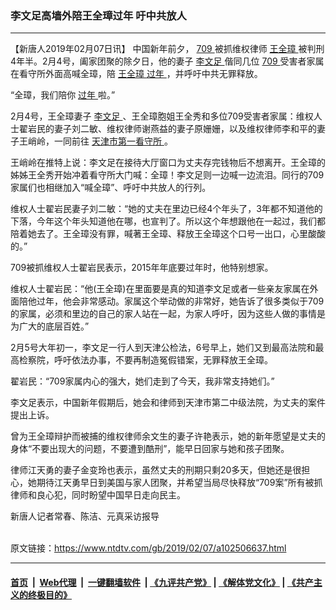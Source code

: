 ### 李文足高墙外陪王全璋过年 吁中共放人
------------------------

<div class="post_content">
 <p>
  【新唐人2019年02月07日讯】 中国新年前夕，
  <a href="https://www.ntdtv.com/gb/709.htm">
   709
  </a>
  被抓维权律师
  <a href="https://www.ntdtv.com/gb/王全璋.htm">
   王全璋
  </a>
  被判刑4年半。2月4号，阖家团聚的除夕日，他的妻子
  <a href="https://www.ntdtv.com/gb/李文足.htm">
   李文足
  </a>
  偕同几位
  <a href="https://www.ntdtv.com/gb/709.htm">
   709
  </a>
  受害者家属在看守所外面高喊全璋，陪
  <a href="https://www.ntdtv.com/gb/王全璋.htm">
   王全璋
  </a>
  <a href="https://www.ntdtv.com/gb/过年.htm">
   过年
  </a>
  ，并呼吁中共无罪释放。
 </p>
 <p>
  “全璋，我们陪你
  <a href="https://www.ntdtv.com/gb/过年.htm">
   过年
  </a>
  啦。”
 </p>
 <p>
  2月4号，王全璋妻子
  <a href="https://www.ntdtv.com/gb/李文足.htm">
   李文足
  </a>
  、王全璋胞姐王全秀和多位709受害者家属：维权人士翟岩民的妻子刘二敏、维权律师谢燕益的妻子原姗姗，以及维权律师李和平的妻子王峭岭，一同前往
  <a href="https://www.ntdtv.com/gb/天津市第一看守所.htm">
   天津市第一看守所
  </a>
  。
 </p>
 <p>
  王峭岭在推特上说：李文足在接待大厅窗口为丈夫存完钱物后不想离开。王全璋的姊姊王全秀开始冲着看守所大门喊：全璋！李文足则一边喊一边流泪。同行的709家属们也相继加入“喊全璋”、呼吁中共放人的行列。
 </p>
 <p>
  维权人士翟岩民妻子刘二敏：“她的丈夫在里边已经4个年头了，3年都不知道他的下落，今年这个年头知道他在哪，也宣判了。所以这个年想跟他在一起过，我们都陪着她去了。王全璋没有罪，喊著王全璋、释放王全璋这个口号一出口，心里酸酸的。”
 </p>
 <p>
  709被抓维权人士翟岩民表示，2015年年底要过年时，他特别想家。
 </p>
 <p>
  维权人士翟岩民：“他(王全璋)在里面要是真的知道李文足或者一些亲友家属在外面陪他过年，他会非常感动。家属这个举动做的非常好，她告诉了很多类似于709的家属，必须和里边的自己的家人站在一起，为家人呼吁，因为这些人做的事情是为广大的底层百姓。”
 </p>
 <p>
  2月5号大年初一，李文足一行人到天津公检法，6号早上，她们又到最高法院和最高检察院，呼吁依法办事，不要再制造冤假错案，无罪释放王全璋。
 </p>
 <p>
  翟岩民：“709家属内心的强大，她们走到了今天，我非常支持她们。”
 </p>
 <p>
  李文足表示，中国新年假期后，她会和律师到天津市第二中级法院，为丈夫的案件提出上诉。
 </p>
 <p>
  曾为王全璋辩护而被捕的维权律师余文生的妻子许艳表示，她的新年愿望是丈夫的身体“不要出现大的问题，不要遭到酷刑”，能早日回家与她和孩子团聚。
 </p>
 <p>
  律师江天勇的妻子金变玲也表示，虽然丈夫的刑期只剩20多天，但她还是很担心，她期待江天勇早日到美国与家人团聚，并希望当局尽快释放“709案”所有被抓律师和良心犯，同时盼望中国早日走向民主。
 </p>
 <p>
  新唐人记者常春、陈洁、元真采访报导
 </p>
 <p>
 </p>
 <p>
 </p>
 <div class="single_ad">
 </div>
</div>

<br/>原文链接：https://www.ntdtv.com/gb/2019/02/07/a102506637.html


------------------------
#### [首页](https://github.com/gfw-breaker/banned-news/blob/master/README.md) &nbsp;|&nbsp; [Web代理](https://github.com/labour-camp/helloworld) &nbsp;|&nbsp; [一键翻墙软件](https://github.com/gfw-breaker/nogfw/blob/master/README.md) &nbsp;| [《九评共产党》](https://github.com/gfw-breaker/9ping.md/blob/master/README.md#九评之一评共产党是什么) | [《解体党文化》](https://github.com/gfw-breaker/jtdwh.md/blob/master/README.md) | [《共产主义的终极目的》](https://github.com/gfw-breaker/gczydzjmd.md/blob/master/README.md)

